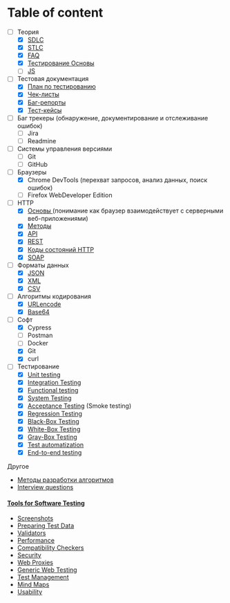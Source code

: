 # Table of content

* [ ] Теория
  * [x] [SDLC](sdlc.md)
  * [x] [STLC](stlc.md)
  * [x] [FAQ](faq.md)
  * [x] [Тестирование Основы](testing-basics.md)
  * [ ] [JS](js.md)
* [ ] Тестовая документация
  * [x] [План по тестированию](testovaya-dokumentaciya/test-plan.md)
  * [x] [Чек-листы](testovaya-dokumentaciya/check-list.md)
  * [x] [Баг-репорты](testovaya-dokumentaciya/bug-report.md)
  * [x] [Тест-кейсы](testovaya-dokumentaciya/test-cases.md)
* [ ] Баг трекеры (обнаружение, документирование и отслеживание ошибок)
  * [ ] Jira
  * [ ] Readmine
* [ ] Системы управления версиями
  * [ ] Git
  * [ ] GitHub
* [ ] Браузеры
  * [x] Chrome DevTools (перехват запросов, анализ данных, поиск ошибок)
  * [ ] Firefox WebDeveloper Edition
* [ ] HTTP
  * [x] [Основы ](http/basics-http.md)(понимание как браузер взаимодействует с серверными веб-приложениями)
  * [x] [Методы](http/basics-http.md#metody)
  * [x] [API](http/api.md)
  * [x] [REST](http/rest.md)
  * [x] [Коды состояний HTTP](http/rest.md#20e3)
  * [x] [SOAP](http/soap.md)
* [ ] Форматы данных
  * [x] [JSON](formaty-dannykh/json.md)
  * [x] [XML](formaty-dannykh/xml.md)
  * [x] [CSV](formaty-dannykh/csv.md)
* [ ] Алгоритмы кодирования
  * [x] [URLencode](algoritmy-kodirovaniya/urlencode.md)
  * [x] [Base64](algoritmy-kodirovaniya/base64.md)
* [ ] Софт
  * [x] Cypress
  * [ ] Postman
  * [ ] Docker
  * [x] Git
  * [x] curl
* [ ] Тестирование
  * [x] [Unit testing](testirovanie/testing.md#unit-testing)
  * [x] [Integration Testing](testirovanie/testing.md#integration-testing)
  * [x] [Functional testing](testirovanie/testing.md#functional-testing)
  * [x] [System Testing](testirovanie/testing.md#system-testing)
  * [x] [Acceptance Testing](testirovanie/testing.md#acceptance-testing-smoke-testing) (Smoke testing)
  * [x] [Regression Testing](testirovanie/testing.md#regression-testing)
  * [x] [Black-Box Testing](testirovanie/testing.md#black-box-testing)
  * [x] [White-Box Testing](testirovanie/testing.md#white-box-testing)
  * [x] [Gray-Box Testing](testirovanie/testing.md#grey-box-testing)
  * [x] [Test automatization](testirovanie/testing.md#test-automatization)
  * [x] [End-to-end testing](testirovanie/testing.md#end-to-end-testing)

Другое

* [Методы разработки алгоритмов](drugoe/tmp.md)
* [Interview questions](drugoe/interview-questions.md)

#### [Tools for Software Testing](tools-1/tools.md)

* [Screenshots](tools-1/tools.md#screenshots)
* [Preparing Test Data](tools-1/tools.md#preparing-test-data)
* [Validators](tools-1/tools.md#validators)
* [Performance](tools-1/tools.md#performance)
* [Compatibility Checkers](tools-1/tools.md#compatibility-checkers)
* [Security](tools-1/tools.md#security)
* [Web Proxies](tools-1/tools.md#web-proxies)
* [Generic Web Testing](tools-1/tools.md#generic-web-testing)
* [Test Management](tools-1/tools.md#test-management)
* [Mind Maps](tools-1/tools.md#mind-maps)
* [Usability](tools-1/tools.md#usability)
